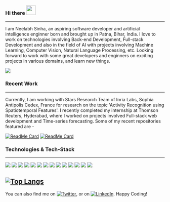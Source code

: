 ### Hi there <img src="https://raw.githubusercontent.com/MartinHeinz/MartinHeinz/master/wave.gif" width="30px">
---
I am Neelabh Sinha, an aspiring software developer and artificial intelligence enginner born and brought up in Patna, Bihar, India. I love to work on technologies involving Back-end Development, Full-stack Development and also in the field of AI with projects involving Machine Learning, Computer Vision, Natural Language Processing, etc. Looking forward to work with some great developers and enginners on exciting projects in various domains, and learn new things.

<img align="center" src="https://github-readme-stats.vercel.app/api?username=neelabhsinha&show_icons=true" />

### Recent Work
---
Currently, I am working with Stars Research Team of Inria Labs, Sophia Antipolis Cedex, France for research on the topic 'Activity Recognition using Spatiotemporal Features'. I recently completed my internship at Thomson Reuters, Hyderabad, where I worked on projects involved Full-stack web development and Time-series forecasting. Some of my recent repositories featured are - 

[![ReadMe Card](https://github-readme-stats.vercel.app/api/pin/?username=neelabhsinha&repo=Multiplayer-Tambola-Game-using-Multithreading)](https://github.com/anuraghazra/neelabhsinha/Multiplayer-Tambola-Game-using-Multithreading)
[![ReadMe Card](https://github-readme-stats.vercel.app/api/pin/?username=neelabhsinha&repo=Food-Dishes-Classification-using-Deep-Learning)](https://github.com/neelabhsinha/Food-Dishes-Classification-using-Deep-Learning)


<!--
[![ReadMe Card](https://github-readme-stats.vercel.app/api/pin/?username=neelabhsinha&repo=github-readme-stats)](https://github.com/anuraghazra/github-readme-stats)
-->
### Technologies & Tech-Stack
---
![](https://img.shields.io/badge/Lang-HTML-informational?style=flat&logo=HTML5&logoColor=white&color=44b0fc)
![](https://img.shields.io/badge/Lang-CSS-informational?style=flat&logo=CSS3&logoColor=white&color=44b0fc)
![](https://img.shields.io/badge/Lang-JavaScript-informational?style=flat&logo=JavaScript&logoColor=white&color=44b0fc)
![](https://img.shields.io/badge/Lang-Java-informational?style=flat&logo=Java&logoColor=white&color=44b0fc)
![](https://img.shields.io/badge/Lang-Python-informational?style=flat&logo=Python&logoColor=white&color=44b0fc)
![](https://img.shields.io/badge/Framework-Angular-informational?style=flat&logo=Angular&logoColor=white&color=44b0fc)
![](https://img.shields.io/badge/Framework-SpringBoot-informational?style=flat&logo=Spring&logoColor=white&color=44b0fc)
![](https://img.shields.io/badge/Framework-Express.js-informational?style=flat&logo=JavaScript&logoColor=white&color=44b0fc)
![](https://img.shields.io/badge/DB-SQL-informational?style=flat&logo=MySQL&logoColor=white&color=44b0fc)
![](https://img.shields.io/badge/DB-MongoDB-informational?style=flat&logo=MongoDB&logoColor=white&color=44b0fc)
![](https://img.shields.io/badge/Library-Tensorflow-informational?style=flat&logo=Tensorflow&logoColor=white&color=44b0fc)
![](https://img.shields.io/badge/Library-Scikit-Learn-informational?style=flat&logo=Scikit&logoColor=white&color=44b0fc)
![](https://img.shields.io/badge/Library-OpenCV-informational?style=flat&logo=OpenCV&logoColor=white&color=44b0fc)
![](https://img.shields.io/badge/Library-Pandas-informational?style=flat&logo=Pandas&logoColor=white&color=44b0fc)

[![Top Langs](https://github-readme-stats.vercel.app/api/top-langs/?username=neelabhsinha)](https://github.com/anuraghazra/github-readme-stats)
---
You can also find me on [![Twitter][1.2]][1], or on [![LinkedIn][2.2]][2]. Happy Coding!

<!-- Icons -->

[1.2]: http://i.imgur.com/wWzX9uB.png (twitter icon without padding)
[2.2]: https://raw.githubusercontent.com/MartinHeinz/MartinHeinz/master/linkedin-3-16.png (LinkedIn icon without padding)

<!-- Links to your social media accounts -->

[1]: https://twitter.com/chillichicken_
[2]: https://www.linkedin.com/in/neelabh-sinha/
